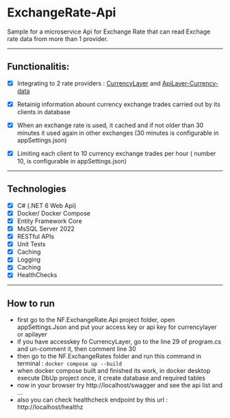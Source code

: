 # ExchangeRate-Api
Sample for a microservice Api for Exchange Rate that can read Exchage rate data from more than 1 provider.

---

## Functionalitis:

-  [x] Integrating to 2 rate providers : [CurrencyLayer]( https://currencylayer.com/ ) and [ApiLayer-Currency-data]( https://apilayer.com/marketplace/currency_data-api)

- [x] Retainig information abount currency exchange trades carried out by its clients in database
- [x] When an exchange rate is used, it cached and if not older than 30 minutes it used again in other exchanges (30 minutes is configurable in appSettings.json)
- [x] Limiting each client to 10 currency exchange trades per hour ( number 10, is configurable in appSettings.json)

---

## Technologies

- [x] C# (.NET 6 Web Api)
- [x] Docker/ Docker Compose
- [x] Entity Framework Core
- [x] MsSQL Server 2022
- [x] RESTful APIs
- [x] Unit Tests
- [x] Caching
- [x] Logging
- [x] Caching
- [x] HealthChecks

---

## How to run

- first go to the NF.ExchangeRate.Api project folder, open appSettings.Json and put your access key or api key for currencylayer or apilayer
- if you have accesskey fo CurrencyLayer, go to the line 29 of program.cs and un-comment it, then comment line 30
- then go to the NF.ExchangeRates folder and run this command in terminal : `docker compose up --build`
- when docker compose built and finished its work, in docker desktop execute DbUp project once, it create database and required tables
- now in your browser try http://localhost/swagger and see the api list and ...
- also you can check healthcheck endpoint by this url : http://localhost/healthz